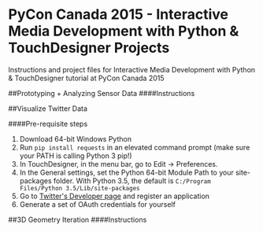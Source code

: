 # PyCon Canada 2015 - Interactive Media Development with Python &amp; TouchDesigner Projects
Instructions and project files for Interactive Media Development with Python &amp; TouchDesigner tutorial at PyCon Canada 2015

##Prototyping + Analyzing Sensor Data
####Instructions


##Visualize Twitter Data

####Pre-requisite steps
1. Download 64-bit Windows Python
2. Run ```pip install requests``` in an elevated command prompt (make sure your PATH is calling Python 3 pip!)
3. In TouchDesigner, in the menu bar, go to Edit -> Preferences.
4. In the General settings, set the Python 64-bit Module Path to your site-packages folder. With Python 3.5, the default is ```C:/Program Files/Python 3.5/Lib/site-packages```
5. Go to [Twitter's Developer page](https://apps.twitter.com/) and register an application
6. Generate a set of OAuth credentials for yourself


##3D Geometry Iteration 
####Instructions
